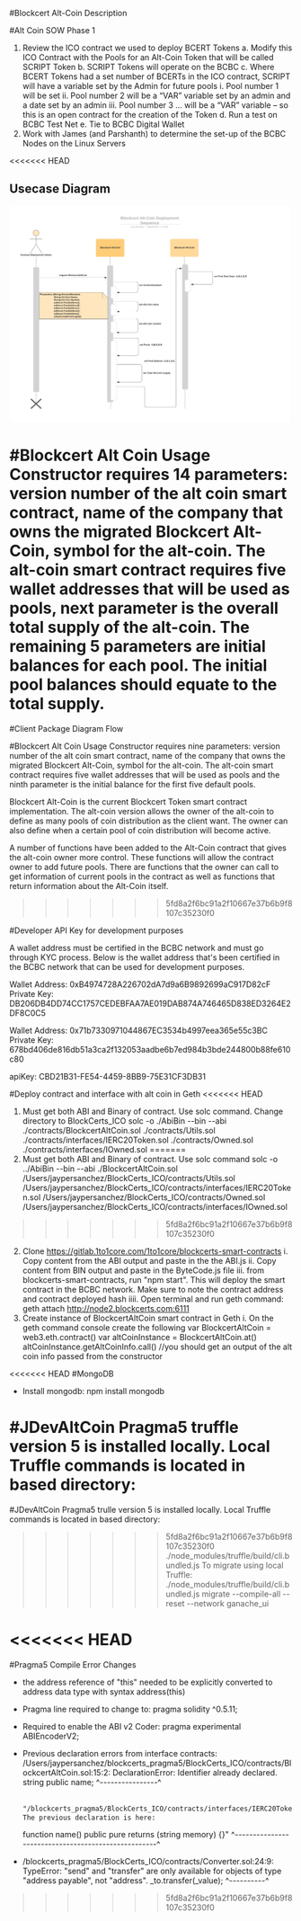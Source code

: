 #Blockcert Alt-Coin Description


#Alt Coin SOW Phase 1
1.	Review the ICO contract we used to deploy BCERT Tokens
        a.	Modify this ICO Contract with the Pools for an Alt-Coin Token that will be         called SCRIPT Token
        b.	SCRIPT Tokens will operate on the BCBC
        c.	Where BCERT Tokens had a set number of BCERTs in the ICO contract, SCRIPT will     have a variable set by the Admin for future pools
                i.	Pool number 1 will be set
                ii.	Pool number 2 will be a “VAR” variable set by an admin and a date set      by an admin
                iii.    Pool number 3 … will be a “VAR” variable – so this is an open              contract for the creation of the Token
        d.	Run a test on BCBC Test Net
        e.	Tie to BCBC Digital Wallet 
2.	Work with James (and Parshanth) to determine the set-up of the BCBC Nodes on the Linux     Servers

<<<<<<< HEAD
## Usecase Diagram

<img src="./Blockcert Alt-Coin Deployment Sequence.png" width="500">


#Blockcert Alt Coin Usage
Constructor requires 14 parameters: version number of the alt coin smart contract, name of the company that owns the migrated Blockcert Alt-Coin, symbol for the alt-coin.  The alt-coin smart contract requires five wallet addresses that will be used as pools, next parameter is the overall total supply of the alt-coin.  The remaining 5 parameters are initial balances for each pool.  The initial pool balances should equate to the total supply.
=======
#Client Package Diagram Flow

#Blockcert Alt Coin Usage
Constructor requires nine parameters: version number of the alt coin smart contract, name of the company that owns the migrated Blockcert Alt-Coin, symbol for the alt-coin.  The alt-coin smart contract requires five wallet addresses that will be used as pools and the ninth parameter is the initial balance for the first five default pools.

Blockcert Alt-Coin is the current Blockcert Token smart contract implementation.  The alt-coin version allows the owner of the alt-coin to define as many pools of coin distribution as the client want.  The owner can also define when a certain pool of coin distribution will become active.

A number of functions have been added to the Alt-Coin contract that gives the alt-coin owner more control.  These functions will allow the contract owner to add future pools.  There are functions that the owner can call to get information of current pools in the contract as well as functions that return information about the Alt-Coin itself.

>>>>>>> 5fd8a2f6bc91a2f10667e37b6b9f8107c35230f0

#Developer API Key for development purposes

A wallet address must be certified in the BCBC network and must go through KYC process.  Below is the wallet address that's been certified in the BCBC network that can be used for development purposes.

Wallet Address: 0xB4974728A226702dA7d9a6B9892699aC917D82cF
Private Key: DB206DB4DD74CC1757CEDEBFAA7AE019DAB874A746465D838ED3264E2DF8C0C5

Wallet Address: 0x71b7330971044867EC3534b4997eea365e55c3BC
Private Key: 678bd406de816db51a3ca2f132053aadbe6b7ed984b3bde244800b88fe610c80

apiKey: CBD21B31-FE54-4459-8BB9-75E31CF3DB31

#Deploy contract and interface with alt coin in Geth
<<<<<<< HEAD
1. Must get both ABI and Binary of contract.  Use solc command. Change directory to BlockCerts_ICO
        solc -o ./AbiBin --bin --abi ./contracts/BlockcertAltCoin.sol ./contracts/Utils.sol ./contracts/interfaces/IERC20Token.sol ./contracts/Owned.sol ./contracts/interfaces/IOwned.sol
=======
1. Must get both ABI and Binary of contract.  Use solc command
        solc -o ../AbiBin --bin --abi ./BlockcertAltCoin.sol /Users/jaypersanchez/BlockCerts_ICO/contracts/Utils.sol /Users/jaypersanchez/BlockCerts_ICO/contracts/interfaces/IERC20Token.sol /Users/jaypersanchez/BlockCerts_ICO/contracts/Owned.sol /Users/jaypersanchez/BlockCerts_ICO/contracts/interfaces/IOwned.sol
>>>>>>> 5fd8a2f6bc91a2f10667e37b6b9f8107c35230f0
2. Clone https://gitlab.1to1core.com/1to1core/blockcerts-smart-contracts
        i. Copy content from the ABI output and paste in the the ABI.js
        ii. Copy content from BIN output and paste in the ByteCode.js file
        iii. from blockcerts-smart-contracts, run "npm start".  This will deploy the smart contract in the BCBC network.  Make sure to note the contract address and contract deployed hash
        iiii. Open terminal and run geth command: geth attach http://node2.blockcerts.com:6111
3. Create instance of BlockcertAltCoin smart contract in Geth
        i. On the geth command console create the following
                var BlockcertAltCoin = web3.eth.contract(<copy and paste the ABI from the ABI file>)
                var altCoinInstance = BlockcertAltCoin.at(<paste the contract deployed address>)
                altCoinInstance.getAltCoinInfo.call() //you should get an output of the alt coin info passed from the constructor

<<<<<<< HEAD
#MongoDB
* Install mongodb: npm install mongodb


#JDevAltCoin Pragma5
truffle version 5 is installed locally.  Local Truffle commands is located in based directory:
=======
#JDevAltCoin Pragma5
trulle version 5 is installed locally.  Local Truffle commands is located in based directory:
>>>>>>> 5fd8a2f6bc91a2f10667e37b6b9f8107c35230f0
        ./node_modules/truffle/build/cli.bundled.js
To migrate using local Truffle:  ./node_modules/truffle/build/cli.bundled.js migrate --compile-all --reset --network ganache_ui


<<<<<<< HEAD
=======
#Pragma5 Compile Error Changes
* the address reference of "this" needed to be explicitly converted to address data type with syntax address(this)
* Pragma line required to change to: pragma solidity ^0.5.11;
* Required to enable the ABI v2 Coder: pragma experimental ABIEncoderV2;
* Previous declaration errors from interface contracts:
        /Users/jaypersanchez/blockcerts_pragma5/BlockCerts_ICO/contracts/BlockcertAltCoin.sol:15:2: DeclarationError: Identifier already declared.
        string public name;
        ^----------------^
        
        "/blockcerts_pragma5/BlockCerts_ICO/contracts/interfaces/IERC20Token.sol:8:5: The previous declaration is here:
    function name() public pure returns (string memory) {}"
    ^----------------------------------------------------^
* /blockcerts_pragma5/BlockCerts_ICO/contracts/Converter.sol:24:9: TypeError: "send" and "transfer" are only available for objects      of type "address payable", not "address".
        _to.transfer(_value);
        ^----------^

>>>>>>> 5fd8a2f6bc91a2f10667e37b6b9f8107c35230f0

